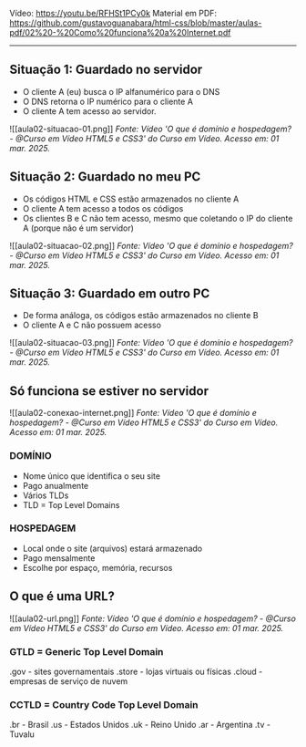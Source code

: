 Vídeo: https://youtu.be/RFHSt1PCy0k
Material em PDF: https://github.com/gustavoguanabara/html-css/blob/master/aulas-pdf/02%20-%20Como%20funciona%20a%20Internet.pdf

---

## Situação 1: Guardado no servidor

* O cliente A (eu) busca o IP alfanumérico para o DNS
* O DNS retorna o IP numérico para o cliente A
* O cliente A tem acesso ao servidor.

![[aula02-situacao-01.png]]
*Fonte: Vídeo 'O que é domínio e hospedagem? - @Curso em Vídeo HTML5 e CSS3' do Curso em Vídeo. Acesso em: 01 mar. 2025.*

## Situação 2: Guardado no meu PC

* Os códigos HTML e CSS estão armazenados no cliente A
* O cliente A tem acesso a todos os códigos
* Os clientes B e C não tem acesso, mesmo que coletando o IP do cliente A (porque não é um servidor)

![[aula02-situacao-02.png]]
*Fonte: Vídeo 'O que é domínio e hospedagem? - @Curso em Vídeo HTML5 e CSS3' do Curso em Vídeo. Acesso em: 01 mar. 2025.*

## Situação 3: Guardado em outro PC

* De forma análoga, os códigos estão armazenados no cliente B
* O cliente A e C não possuem acesso

![[aula02-situacao-03.png]]
*Fonte: Vídeo 'O que é domínio e hospedagem? - @Curso em Vídeo HTML5 e CSS3' do Curso em Vídeo. Acesso em: 01 mar. 2025.*

## Só funciona se estiver no servidor

![[aula02-conexao-internet.png]]
*Fonte: Vídeo 'O que é domínio e hospedagem? - @Curso em Vídeo HTML5 e CSS3' do Curso em Vídeo. Acesso em: 01 mar. 2025.*

### DOMÍNIO
* Nome único que identifica o seu site
* Pago anualmente
* Vários TLDs
* TLD = Top Level Domains

### HOSPEDAGEM
* Local onde o site (arquivos) estará armazenado
* Pago mensalmente
* Escolhe por espaço, memória, recursos

## O que é uma URL?

![[aula02-url.png]]
*Fonte: Vídeo 'O que é domínio e hospedagem? - @Curso em Vídeo HTML5 e CSS3' do Curso em Vídeo. Acesso em: 01 mar. 2025.*

### GTLD = Generic Top Level Domain
.gov - sites governamentais
.store - lojas virtuais ou físicas
.cloud - empresas de serviço de nuvem

### CCTLD = Country Code Top Level Domain
.br - Brasil
.us - Estados Unidos
.uk - Reino Unido
.ar - Argentina
.tv - Tuvalu